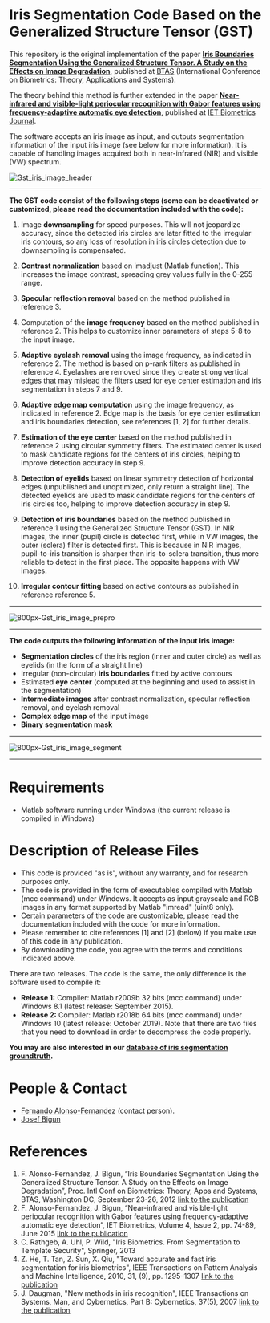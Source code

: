 
# Iris Segmentation Code Based on the Generalized Structure Tensor (GST)


This repository is the original implementation of the paper **[Iris Boundaries Segmentation Using the Generalized Structure Tensor. A Study on the Effects on Image Degradation](http://urn.kb.se/resolve?urn=urn:nbn:se:hh:diva-19310)**, published at
[BTAS](https://sites.google.com/a/nd.edu/btas_2012/) (International Conference on Biometrics: Theory, Applications and Systems). 

The theory behind this method is further extended in the paper **[Near-infrared and visible-light periocular recognition with Gabor features using frequency-adaptive automatic eye detection](https://arxiv.org/abs/2007.08566)**, published at
[IET Biometrics Journal](https://digital-library.theiet.org/content/journals/10.1049/iet-bmt.2014.0038).

The software accepts an iris image as input, and outputs segmentation information of the input iris image (see below for more information). It is capable of handling images acquired both in near-infrared (NIR) and visible (VW) spectrum.

![Gst_iris_image_header](https://user-images.githubusercontent.com/6042693/106274154-17ad8000-6234-11eb-9625-04685b1e8ae4.png)

---

**The GST code consist of the following steps (some can be deactivated or customized, please read the documentation included with the code):**

  1) Image **downsampling** for speed purposes. This will not jeopardize accuracy, since the detected iris circles are later fitted to the irregular iris contours, so any loss of resolution in iris circles detection due to downsampling is compensated.

  2) **Contrast normalization** based on imadjust (Matlab function). This increases the image contrast, spreading grey values fully in the 0-255 range.

  3) **Specular reflection removal** based on the method published in reference 3.

  4) Computation of the **image frequency** based on the method published in reference 2. This helps to customize inner parameters of steps 5-8 to the input image.

  5) **Adaptive eyelash removal** using the image frequency, as indicated in reference 2. The method is based on p-rank filters as published in reference 4. Eyelashes are removed since they create strong vertical edges that may mislead the filters used for eye center estimation and iris segmentation in steps 7 and 9.

  6) **Adaptive edge map computation** using the image frequency, as indicated in reference 2. Edge map is the basis for eye center estimation and iris boundaries detection, see references [1, 2] for further details.

  7) **Estimation of the eye center** based on the method published in reference 2 using circular symmetry filters. The estimated center is used to mask candidate regions for the centers of iris circles, helping to improve detection accuracy in step 9.

  8) **Detection of eyelids** based on linear symmetry detection of horizontal edges (unpublished and unoptimized, only return a straight line). The detected eyelids are used to mask candidate regions for the centers of iris circles too, helping to improve detection accuracy in step 9.

  9) **Detection of iris boundaries** based on the method published in reference 1 using the Generalized Structure Tensor (GST). In NIR images, the inner (pupil) circle is detected first, while in VW images, the outer (sclera) filter is detected first. This is because in NIR images, pupil-to-iris transition is sharper than iris-to-sclera transition, thus more reliable to detect in the first place. The opposite happens with VW images.

  10) **Irregular contour fitting** based on active contours as published in reference reference 5.

---

![800px-Gst_iris_image_prepro](https://user-images.githubusercontent.com/6042693/106274160-1b410700-6234-11eb-81e8-ec5ff74c5463.png)

---

**The code outputs the following information of the input iris image:**

  - **Segmentation circles** of the iris region (inner and outer circle) as well as eyelids (in the form of a straight line)
  - Irregular (non-circular) **iris boundaries** fitted by active contours
  - Estimated **eye center** (computed at the beginning and used to assist in the segmentation)
  - **Intermediate images** after contrast normalization, specular reflection removal, and eyelash removal
  - **Complex edge map** of the input image
  - **Binary segmentation mask**

---

![800px-Gst_iris_image_segment](https://user-images.githubusercontent.com/6042693/106274167-1f6d2480-6234-11eb-9e73-b3208011d31d.png)

---

# Requirements
  - Matlab software running under Windows (the current release is compiled in Windows)
  
# Description of Release Files
  - This code is provided "as is", without any warranty, and for research purposes only.
  - The code is provided in the form of executables compiled with Matlab (mcc command) under Windows. It accepts as input grayscale and RGB images in any format supported by Matlab "imread" (uint8 only).
  - Certain parameters of the code are customizable, please read the documentation included with the code for more information.
  - Please remember to cite references [1] and [2] (below) if you make use of this code in any publication.
  - By downloading the code, you agree with the terms and conditions indicated above.

There are two releases. The code is the same, the only difference is the software used to compile it:

 - **Release 1:** Compiler: Matlab r2009b 32 bits (mcc command) under Windows 8.1 (latest release: September 2015).
 - **Release 2:** Compiler: Matlab r2018b 64 bits (mcc command) under Windows 10 (latest release: October 2019). Note that there are two files that you need to download in order to decompress the code properly.

**You may are also interested in our [database of iris segmentation groundtruth](http://wiki.hh.se/caisr/index.php/Iris_Segmentation_Groundtruth).**
# People & Contact
  - [Fernando Alonso-Fernandez](http://wiki.hh.se/caisr/index.php/Fernando_Alonso-Fernandez)  (contact person).
  - [Josef Bigun](http://wiki.hh.se/caisr/index.php/Josef_Bigun)
  
# References
  1) F. Alonso-Fernandez, J. Bigun, “Iris Boundaries Segmentation Using the Generalized Structure Tensor. A Study on the Effects on Image Degradation”, Proc. Intl Conf on Biometrics: Theory, Apps and Systems, BTAS, Washington DC, September 23-26, 2012 [link to the publication](http://hh.diva-portal.org/smash/record.jsf?searchId=2&pid=diva2:545745)
  2) F. Alonso-Fernandez, J. Bigun, “Near-infrared and visible-light periocular recognition with Gabor features using frequency-adaptive automatic eye detection”, IET Biometrics, Volume 4, Issue 2, pp. 74-89, June 2015 [link to the publication](http://digital-library.theiet.org/content/journals/10.1049/iet-bmt.2014.0038)
  3) C. Rathgeb, A. Uhl, P. Wild, "Iris Biometrics. From Segmentation to Template Security", Springer, 2013
  4) Z. He, T. Tan, Z. Sun, X. Qiu, "Toward accurate and fast iris segmentation for iris biometrics", IEEE Transactions on Pattern Analysis and Machine Intelligence, 2010, 31, (9), pp. 1295–1307 [link to the publication](https://ieeexplore.ieee.org/document/4586378)
  5) J. Daugman, "New methods in iris recognition", IEEE Transactions on Systems, Man, and Cybernetics, Part B: Cybernetics, 37(5), 2007 [link to the publication](https://ieeexplore.ieee.org/document/4305270)
  

